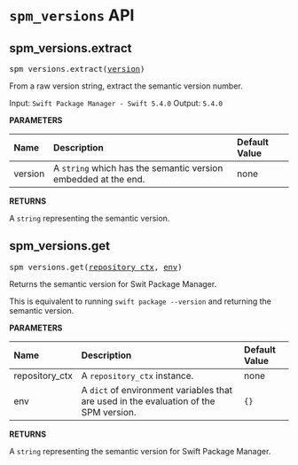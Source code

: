 <!-- Generated with Stardoc, Do Not Edit! -->
# `spm_versions` API

<a id="#spm_versions.extract"></a>

## spm_versions.extract

<pre>
spm_versions.extract(<a href="#spm_versions.extract-version">version</a>)
</pre>

From a raw version string, extract the semantic version number.

Input: `Swift Package Manager - Swift 5.4.0`
Output: `5.4.0`


**PARAMETERS**


| Name  | Description | Default Value |
| :------------- | :------------- | :------------- |
| <a id="spm_versions.extract-version"></a>version |  A <code>string</code> which has the semantic version embedded at the end.   |  none |

**RETURNS**

A `string` representing the semantic version.


<a id="#spm_versions.get"></a>

## spm_versions.get

<pre>
spm_versions.get(<a href="#spm_versions.get-repository_ctx">repository_ctx</a>, <a href="#spm_versions.get-env">env</a>)
</pre>

Returns the semantic version for Swit Package Manager.

This is equivalent to running `swift package --version` and returning
the semantic version.


**PARAMETERS**


| Name  | Description | Default Value |
| :------------- | :------------- | :------------- |
| <a id="spm_versions.get-repository_ctx"></a>repository_ctx |  A <code>repository_ctx</code> instance.   |  none |
| <a id="spm_versions.get-env"></a>env |  A <code>dict</code> of environment variables that are used in the evaluation of the SPM version.   |  <code>{}</code> |

**RETURNS**

A `string` representing the semantic version for Swift Package Manager.


